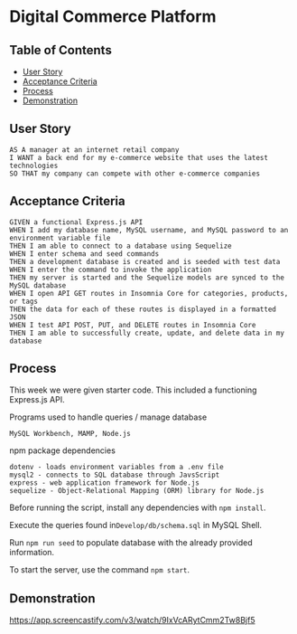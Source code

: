 # Digital Commerce Platform


## Table of Contents
* [User Story](#user-story)
* [Acceptance Criteria](#acceptance-criteria)
* [Process](#process)
* [Demonstration](#demonstration)

## User Story

```
AS A manager at an internet retail company
I WANT a back end for my e-commerce website that uses the latest technologies
SO THAT my company can compete with other e-commerce companies
```


## Acceptance Criteria

```
GIVEN a functional Express.js API
WHEN I add my database name, MySQL username, and MySQL password to an environment variable file
THEN I am able to connect to a database using Sequelize
WHEN I enter schema and seed commands
THEN a development database is created and is seeded with test data
WHEN I enter the command to invoke the application
THEN my server is started and the Sequelize models are synced to the MySQL database
WHEN I open API GET routes in Insomnia Core for categories, products, or tags
THEN the data for each of these routes is displayed in a formatted JSON
WHEN I test API POST, PUT, and DELETE routes in Insomnia Core
THEN I am able to successfully create, update, and delete data in my database
```

## Process

This week we were given starter code. This included a functioning Express.js API.

Programs used to handle queries / manage database
```
MySQL Workbench, MAMP, Node.js
```
npm package dependencies
```
dotenv - loads environment variables from a .env file
mysql2 - connects to SQL database through JavsScript
express - web application framework for Node.js
sequelize - Object-Relational Mapping (ORM) library for Node.js
```
Before running the script, install any dependencies with 
``` npm install ```.

Execute the queries found in```Develop/db/schema.sql``` in MySQL Shell.

Run ```npm run seed``` to populate database with the already provided information.

To start the server, use the command
```npm start```.


## Demonstration
https://app.screencastify.com/v3/watch/9IxVcARytCmm2Tw8Bjf5
